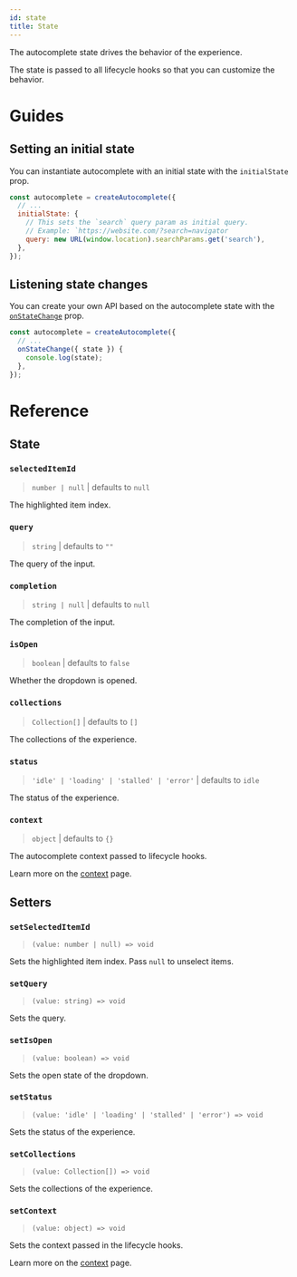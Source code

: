 ```yaml
---
id: state
title: State
---
```


The autocomplete state drives the behavior of the experience.

The state is passed to all lifecycle hooks so that you can customize the behavior.

# Guides

## Setting an initial state

You can instantiate autocomplete with an initial state with the `initialState` prop.

```js
const autocomplete = createAutocomplete({
  // ...
  initialState: {
    // This sets the `search` query param as initial query.
    // Example: `https://website.com/?search=navigator
    query: new URL(window.location).searchParams.get('search'),
  },
});
```

## Listening state changes

You can create your own API based on the autocomplete state with the [`onStateChange`](createAutocomplete#onstatechange) prop.

```js
const autocomplete = createAutocomplete({
  // ...
  onStateChange({ state }) {
    console.log(state);
  },
});
```

# Reference

## State

### `selectedItemId`

> `number | null` | defaults to `null`

The highlighted item index.

### `query`

> `string` | defaults to `""`

The query of the input.

### `completion`

> `string | null` | defaults to `null`

The completion of the input.

### `isOpen`

> `boolean` | defaults to `false`

Whether the dropdown is opened.

### `collections`

> `Collection[]` | defaults to `[]`

The collections of the experience.

### `status`

> `'idle' | 'loading' | 'stalled' | 'error'` | defaults to `idle`

The status of the experience.

### `context`

> `object` | defaults to `{}`

The autocomplete context passed to lifecycle hooks.

Learn more on the [context](context) page.

## Setters

### `setSelectedItemId`

> `(value: number | null) => void`

Sets the highlighted item index. Pass `null` to unselect items.

### `setQuery`

> `(value: string) => void`

Sets the query.

### `setIsOpen`

> `(value: boolean) => void`

Sets the open state of the dropdown.

### `setStatus`

> `(value: 'idle' | 'loading' | 'stalled' | 'error') => void`

Sets the status of the experience.

### `setCollections`

> `(value: Collection[]) => void`

Sets the collections of the experience.

### `setContext`

> `(value: object) => void`

Sets the context passed in the lifecycle hooks.

Learn more on the [context](context) page.
